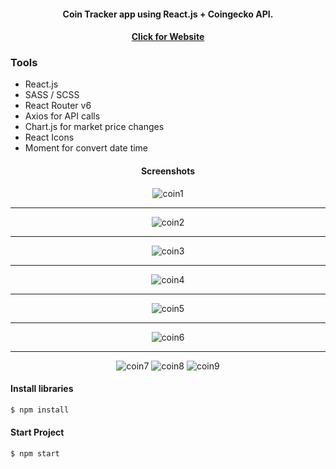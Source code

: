 <div align="center">

#### Coin Tracker app using React.js + Coingecko API.

</div>

<div align="center">

#### [Click for Website](https://crypto-tracker-xi-topaz.vercel.app/)

</div>
  
</div>

### Tools

- React.js
- SASS / SCSS
- React Router v6
- Axios for API calls
- Chart.js for market price changes
- React Icons
- Moment for convert date time

<div align="center">

#### Screenshots
![coin1](https://user-images.githubusercontent.com/94462152/193429904-66d6e172-415c-41cf-8ab0-853ec2d1e56d.jpg)
______________________________________________________________________________________________________________
![coin2](https://user-images.githubusercontent.com/94462152/193429909-59dc9d5f-5cf9-414b-9fc5-fddca4cc8c49.jpg)
______________________________________________________________________________________________________________
![coin3](https://user-images.githubusercontent.com/94462152/193429912-7fa4fc15-2945-4be8-a9c7-e3de253ff52b.jpg)
______________________________________________________________________________________________________________
![coin4](https://user-images.githubusercontent.com/94462152/193429914-14ce989f-16b1-4901-be85-0325d4e45747.jpg)
______________________________________________________________________________________________________________
![coin5](https://user-images.githubusercontent.com/94462152/193429919-cdcd1637-437b-4331-b5c8-bd56a9a395aa.jpg)
______________________________________________________________________________________________________________
![coin6](https://user-images.githubusercontent.com/94462152/193429921-edb9f6ef-6728-4eb7-8fb2-54d78ad2e175.jpg)
______________________________________________________________________________________________________________
![coin7](https://user-images.githubusercontent.com/94462152/193429926-1a4216d0-8386-4a6e-974b-9239c3eeba97.jpg)
![coin8](https://user-images.githubusercontent.com/94462152/193429930-1d72ddc8-bb2e-4cc2-b1b3-385552363fd2.jpg)
![coin9](https://user-images.githubusercontent.com/94462152/193429933-5a72466e-bc12-4f28-b55f-ca8c7df6ae96.jpg)


  </div>

#### Install libraries 
```bash
$ npm install
```
#### Start Project
```bash
$ npm start
```

